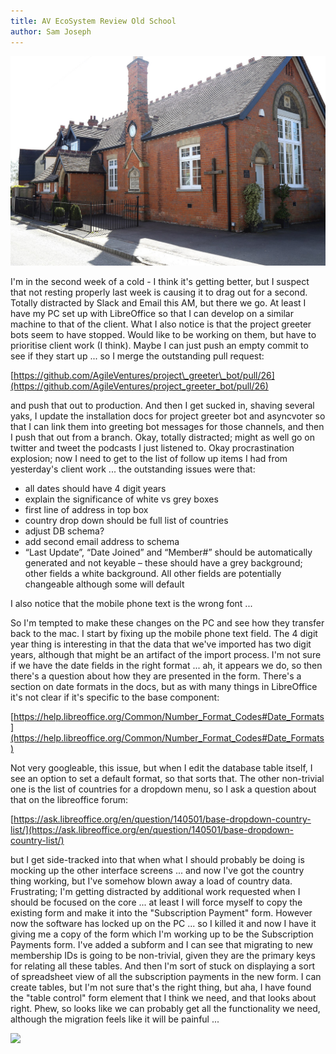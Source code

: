 ```yaml
---
title: AV EcoSystem Review Old School
author: Sam Joseph
---
```


![bug](../images/old_school.jpg)

I'm in the second week of a cold - I think it's getting better, but I suspect that not resting properly last week is causing it to drag out for a second.  Totally distracted by Slack and Email this AM, but there we go. At least I have my PC set up with LibreOffice so that I can develop on a similar machine to that of the client.  What I also notice is that the project greeter bots seem to have stopped.   Would like to be working on them, but have to prioritise client work (I think).  Maybe I can just push an empty commit to see if they start up ... so I merge the outstanding pull request:

[https://github.com/AgileVentures/project\_greeter\_bot/pull/26](https://github.com/AgileVentures/project_greeter_bot/pull/26) 

and push that out to production.  And then I get sucked in, shaving several yaks, I update the installation docs for project greeter bot and asyncvoter so that I can link them into greeting bot messages for those channels, and then I push that out from a branch.  Okay, totally distracted; might as well go on twitter and tweet the podcasts I just listened to.  Okay procrastination explosion; now I need to get to the list of follow up items I had from yesterday's client work ... the outstanding issues were that:

* all dates should have 4 digit years
* explain the significance of white vs grey boxes
* first line of address in top box
* country drop down should be full list of countries
* adjust DB schema?
* add second email address to schema
* “Last Update”, “Date Joined” and “Member#” should be automatically generated and not keyable – these should have a grey background; other fields a white background. All other fields are potentially changeable although some will default

I also notice that the mobile phone text is the wrong font ...

So I'm tempted to make these changes on the PC and see how they transfer back to the mac.  I start by fixing up the mobile phone text field.  The 4 digit year thing is interesting in that the data that we've imported has two digit years, although that might be an artifact of the import process.  I'm not sure if we have the date fields in the right format ... ah, it appears we do, so then there's a question about how they are presented in the form.  There's a section on date formats in the docs, but as with many things in LibreOffice it's not clear if it's specific to the base component:

[https://help.libreoffice.org/Common/Number_Format_Codes#Date_Formats](https://help.libreoffice.org/Common/Number_Format_Codes#Date_Formats)

Not very googleable, this issue, but when I edit the database table itself, I see an option to set a default format, so that sorts that.  The other non-trivial one is the list of countries for a dropdown menu, so I ask a question about that on the libreoffice forum:

[https://ask.libreoffice.org/en/question/140501/base-dropdown-country-list/](https://ask.libreoffice.org/en/question/140501/base-dropdown-country-list/)

but I get side-tracked into that when what I should probably be doing is mocking up the other interface screens ... and now I've got the country thing working, but I've somehow blown away a load of country data.  Frustrating; I'm getting distracted by additional work requested when I should be focused on the core ... at least I will force myself to copy the existing form and make it into the "Subscription Payment" form.  However now the software has locked up on the PC ... so I killed it and now I have it giving me a copy of the form which I'm working up to be the Subscription Payments form.  I've added a subform and I can see that migrating to new membership IDs is going to be non-trivial, given they are the primary keys for relating all these tables.  And then I'm sort of stuck on displaying a sort of spreadsheet view of all the subscription payments in the new form.  I can create tables, but I'm not sure that's the right thing, but aha, I have found the "table control" form element that I think we need, and that looks about right.  Phew, so looks like we can probably get all the functionality we need, although the migration feels like it will be painful ...

![](https://dl.dropbox.com/s/dm3liajv1l0lflh/Screenshot%202017-12-12%2011.40.52.png?dl=0)



